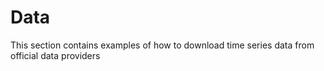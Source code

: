 # Data 

This section contains examples of how to download time series data from official data providers